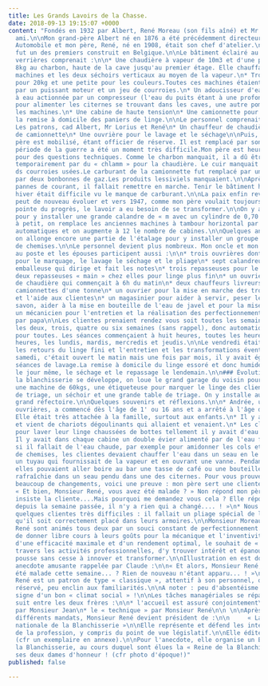 ```yaml
---
title: Les Grands Lavoirs de la Chasse.
date: 2018-09-13 19:15:07 +0000
content: "Fondés en 1932 par Albert, René Moreau (son fils aîné) et Mr Lorius, un
  ami.\n\nMon grand-père Albert né en 1876 a été précédemment directeur chez Minerva
  Automobile et mon père, René, né en 1908, était son chef d'atelier.\n\nCe lavoir
  fut un des premiers construit en Belgique.\n\nLe bâtiment éclairé au nord par des
  verrières comprenait :\n\n* Une chaudière à vapeur de 10m3 et d'une pression de
  8kg au charbon, haute de la cave jusqu'au premier étage. Elle chauffait l'eau des
  machines et les deux séchoirs verticaux au moyen de la vapeur.\n* Trois essoreuses
  pour 20kg et une petite pour les couleurs.Toutes ces machines étaient actionnées
  par un puissant moteur et un jeu de courroies.\n* Un adoucisseur d'eau\n* Une pompe
  à eau actionnée par un compresseur (l'eau du puits étant à une profondeur de 60m)
  pour alimenter les citernes se trouvant dans les caves, une autre pompe pour alimenter
  les machines.\n* Une cabine de haute tension\n* Une camionnette pour la prise et
  la remise à domicile des paniers de linge.\n\nLe personnel comprenait à cette époque :\n\n*
  Les patrons, cad Albert, Mr Lorius et René\n* Un chauffeur de chaudière\n* Un chauffeur
  de camionnette\n* Une ouvrière pour le lavage et le séchage\n\nPuis, en 1939, mon
  père est mobilisé, étant officier de réserve. Il est remplacé par son frère Jean.\n\nLa
  période de la guerre a été un moment très difficile.Mon père est heureusement revenu
  pour des questions techniques. Comme le charbon manquait, il a dû être remplacé
  temporairement par du « chlamm » pour la chaudière. Le cuir manquait pour le remplacement
  ds courroies usées.Le carburant de la camionnette fut remplacé par un gazogène puis
  par deux bonbonnes de gaz.Les produits lessiviels manquaient.\n\nAprès les fréquentes
  pannes de courant, il fallait remettre en marche. Tenir le bâtiment hors gel en
  hiver était difficile vu le manque de carburant.\n\nLa paix enfin revenue, le lavoir
  peut de nouveau évoluer et vers 1947, comme mon père voulait toujours être à la
  pointe du progrès, le lavoir a eu besoin de se transformer.\n\nOn y agrandit l'étage
  pour y installer une grande calandre de « m avec un cylindre de 0,70 de diamètre.\n\nPetit
  à petit, on remplace les anciennes machines à tambour horizontal par des machines
  automatiques et on augmente à 12 le nombre de cabines.\n\nQuelques années plus tard,
  on allonge encore une partie de l'étalage pour y installer un groupe de repassage
  de chemises.\n\nLe personnel devient plus nombreux. Mon oncle et mon père sont toujours
  au poste et les épouses participent aussi :\n\n* trois ouvrières dont une responsable
  pour le marquage, le lavage le séchage et le pliage\n* sept calandreuses\n* une
  emballeuse qui dirige et fait les notes\n* trois repasseuses pour le groupe chemises\n*
  deux repasseuses « main » chez elles pour linge plus fin\n* un ouvrier chauffeur
  de chaudière qui commençait à 6h du matin\n* deux chauffeurs livreurs pour les deux
  camionnettes d'une tonne\n* un ouvrier pour la mise en marche des trois essoreuses
  et l'aide aux clientes\n* un magasinier pour aider à servir, peser les sachets de
  savon, aider à la mise en bouteille de l'eau de javel et pour la mise en ordre\n*
  un mécanicien pour l'entretien et la réalisation des perfectionnements imaginés
  par papa\n\nLes clientes prenaient rendez vous soit toutes les semaines, ou toutes
  les deux, trois, quatre ou six semaines (sans rappel), donc automatiquement un fois
  pour toutes. Les séances commençaient à huit heures, toutes les heures jusqu'à seize
  heures, les lundis, mardis, mercredis et jeudis.\n\nLe vendredi était pour la finition,
  les retours du linge fini et l'entretien et les transformations éventuelles.\n\nLe
  samedi, c'était ouvert le matin mais une fois par mois, il y avait également des
  séances de lavage.La remise à domicile du linge essoré et donc humide se faisait
  le jour même, le séchage et le repassage le lendemain.\n\n### Évolution.\n\nEn 1955,
  la blanchisserie se développe, on loue le grand garage du voisin pour y installer
  une machine de 60kgs, une étiqueteuse pour marquer le linge des clients, des bacs
  de triage, un séchoir et une grande table de triage. On y installe aussi un plus
  grand réfectoire.\n\nQuelques souvenirs et réflexions.\n\n* Andrée, une des premières
  ouvrières, a commencé dès l'âge de 1' ou 16 ans et a arrêté à l'âge de sa pension.
  Elle était très attachée à la famille, surtout aux enfants.\n* Il y avait un va
  et vient de chariots dégoulinants qui allaient et venaient.\n* Les clientes venaient
  pour laver leur linge chaussées de bottes tellement il y avait d'eau sur le sol.\n*
  Il y avait dans chaque cabine un double évier alimenté par de l'eau froide et donc,
  si il fallait de l'eau chaude, par exemple pour amidonner les cols et les manchettes
  de chemises, les clientes devaient chauffer l'eau dans un seau en le glissant sous
  un tuyau qui fournissait de la vapeur et en ouvrant une vanne. Pendant leur lessive,
  elles pouvaient aller boire au bar une tasse de café ou une bouteille de limonade
  rafraîchie dans un seau pendu dans une des citernes. Pour vous prouver qu'il y avait
  beaucoup de changements, voici une preuve : mon père sert une cliente qui lui demande :
  « Et bien, Monsieur René, vous avez été malade ? » Non répond mon père. Mais si,
  insiste la cliente....Mais pourquoi me demandez vous cela ? Elle répond : « Mais
  depuis la semaine passée, il n'y a rien qui a changé.... ! »\n* Nous avions aussi
  quelques clientes très difficiles : il fallait un pliage spécial de leur linge pour
  qu'il soit correctement placé dans leurs armoires.\n\nMonsieur Moreau et son fils
  René sont animés tous deux par un souci constant de perfectionnement.\n\nUne manière
  de donner libre cours à leurs goûts pour la mécanique et l'inventivité entre l'objectif
  d'une efficacité maximale et d'un rendement optimal, le souhait de « se réaliser »à
  travers les activités professionnelles, d'y trouver intérêt et épanouissement, les
  pousse sans cesse à innover et transformer.\n\nIllustration en est donnée par cette
  anecdote amusante rappelée par Claude :\n\n« Et alors, Monsieur René, vous avez
  été malade cette semaine... ? Rien de nouveau n'étant apparu... ! »\n\n  \nMonsieur
  René est un patron de type « classique », attentif à son personnel, ouvert mais
  réservé, peu enclin aux familiarités.\n\nA noter : peu d'absentéisme aux Lavoirs,
  signe d'un bon « climat social » !\n\nLes tâches managériales se répartissent comme
  suit entre les deux frères :\n\n* l'accueil est assuré conjointement\n* l'administratif
  par Monsieur Jean\n* le « technique » par Monsieur René\n\n \n\nAprès y avoir exercé
  différents mandats, Monsieur René devient président de :\n\n     « La Fédération
  nationale de la Blanchisserie »\n\nElle représente et défend les intérêts des mondes
  de la profession, y compris du point de vue législatif.\n\nElle édite un journal
  (cfr un exemplaire en annexe).\n\nPour l'anecdote, elle organise un Bal annuel de
  la Blanchisserie, au cours duquel sont élues la « Reine de la Blanchisserie » et
  ses deux dames d'honneur ! (cfr photo d'époque!)"
published: false

---
```

